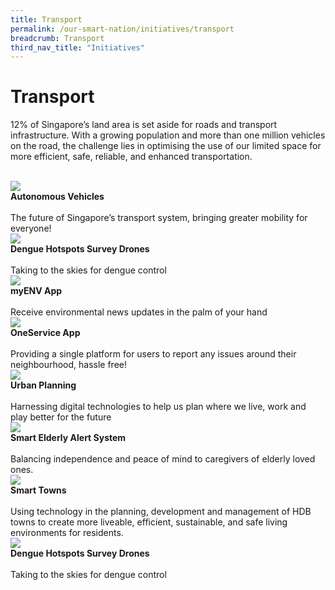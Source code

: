 ```yaml
---
title: Transport
permalink: /our-smart-nation/initiatives/transport
breadcrumb: Transport
third_nav_title: "Initiatives"
---
```

# Transport

12% of Singapore’s land area is set aside for roads and transport infrastructure. With a growing population and more than one million vehicles on the road, the challenge lies in optimising the use of our limited space for more efficient, safe, reliable, and enhanced transportation.


<br>
<div class="row">  
  <div class="column-c" > 
    <a href="/our-smart-nation/initiatives/transport/autonomous-vehicles" target="_blank"><img src="/images/our-smart-nation/Initiatives/self-driving-vehicle-lta.jpg"></a><br>
    <div class="header"><b>Autonomous Vehicles</b></div><br>
    <div class="para">The future of Singapore’s transport system, bringing greater mobility for everyone!</div>
  </div>
   <div class="column-c"> 
    <a href="	
/our-smart-nation/initiatives/urban-living/dengue-hotspots-survey-drones" target="_blank"><img src="/images/our-smart-nation/Initiatives/dengue-hotspots-drones-overview.png"></a><br>
     <div class="header"><b>Dengue Hotspots Survey Drones</b></div><br>
    <div class="para">Taking to the skies for dengue control</div>
  </div>
  <div class="column-c">  
    <a href="/our-smart-nation/initiatives/urban-living/myenv-app" target="_blank"><img src="/images/our-smart-nation/Initiatives/myenv-overview.png"></a><br>
    <div class="header"><b>myENV App</b></div><br>
    <div class="para">Receive environmental news updates in the palm of your hand</div>
  </div>     
</div>
<div class="row">  
  <div class="column-c" > 
    <a href="/our-smart-nation/initiatives/urban-living/oneservice-app" target="_blank"><img src="/images/our-smart-nation/Initiatives/oneservice-overview.png"></a><br>
    <div class="header"><b>OneService App</b></div><br>
    <div class="para">Providing a single platform for users to report any issues around their neighbourhood, hassle free!</div>
  </div>
   <div class="column-c"> 
    <a href="	/our-smart-nation/initiatives/urban-living/urban-planning" target="_blank"><img src="/images/our-smart-nation/Initiatives/urban-planning.png"></a><br>
     <div class="header"><b>Urban Planning</b></div><br>
    <div class="para">Harnessing digital technologies to help us plan where we live, work and play better for the future</div>
  </div>
  <div class="column-c">  
    <a href="/our-smart-nation/initiatives/smart-elderly-alert-system" target="_blank"><img src="/images/our-smart-nation/Initiatives/smart-elderly-alert-system-overview.png"></a><br>
    <div class="header"><b>Smart Elderly Alert System</b></div><br>
    <div class="para">Balancing independence and peace of mind to caregivers of elderly loved ones.</div>
  </div>     
</div>
<div class="row">  
  <div class="column-c" > 
    <a href="/our-smart-nation/initiatives/urban-living/smart-towns" target="_blank"><img src="/images/our-smart-nation/Initiatives/Smart-towns-overview.jpg"></a><br>
    <div class="header"><b>Smart Towns</b></div><br>
    <div class="para">Using technology in the planning, development and management of HDB towns to create more liveable, efficient, sustainable, and safe living environments for residents.</div>
  </div>
   <div class="column-c"> 
    <a href="	
/our-smart-nation/initiatives/urban-living/dengue-hotspots-survey-drones" target="_blank"><img src="/images/our-smart-nation/Initiatives/dengue-hotspots-drones-overview.png"></a><br>
     <div class="header"><b>Dengue Hotspots Survey Drones</b></div><br>
    <div class="para">Taking to the skies for dengue control</div>
  </div>      
</div>
